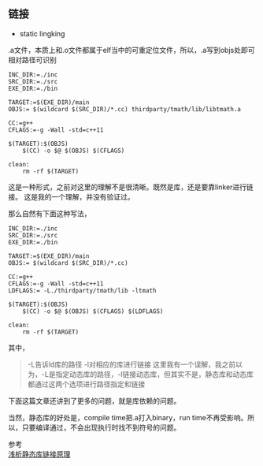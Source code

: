 ## 链接

- static lingking

.a文件，本质上和.o文件都属于elf当中的可重定位文件，所以，.a写到objs处即可
相对路径可识别

```
INC_DIR:=./inc
SRC_DIR:=./src
EXE_DIR:=./bin

TARGET:=$(EXE_DIR)/main
OBJS:= $(wildcard $(SRC_DIR)/*.cc) thirdparty/tmath/lib/libtmath.a

CC:=g++
CFLAGS:=-g -Wall -std=c++11

$(TARGET):$(OBJS)
	$(CC) -o $@ $(OBJS) $(CFLAGS)

clean:
	rm -rf $(TARGET)
```

这是一种形式，之前对这里的理解不是很清晰。既然是库，还是要靠linker进行链接。
这是我的一个理解，并没有验证过。

那么自然有下面这种写法，

```
INC_DIR:=./inc
SRC_DIR:=./src
EXE_DIR:=./bin

TARGET:=$(EXE_DIR)/main
OBJS:= $(wildcard $(SRC_DIR)/*.cc)

CC:=g++
CFLAGS:=-g -Wall -std=c++11
LDFLAGS:= -L./thirdparty/tmath/lib -ltmath

$(TARGET):$(OBJS)
	$(CC) -o $@ $(OBJS) $(CFLAGS) $(LDFLAGS)

clean:
	rm -rf $(TARGET)
```

其中，
>-L告诉ld库的路径
-l对相应的库进行链接
这里我有一个误解，我之前以为，-L是指定动态库的路径，-l链接动态库，但其实不是，静态库和动态库都通过这两个选项进行路径指定和链接

下面这篇文章还讲到了更多的问题，就是库依赖的问题。

当然，静态库的好处是，compile time把.a打入binary，run time不再受影响。所以，只要编译通过，不会出现执行时找不到符号的问题。

参考<br>
[浅析静态库链接原理](http://codemacro.com/2014/09/15/inside-static-library/)<br>